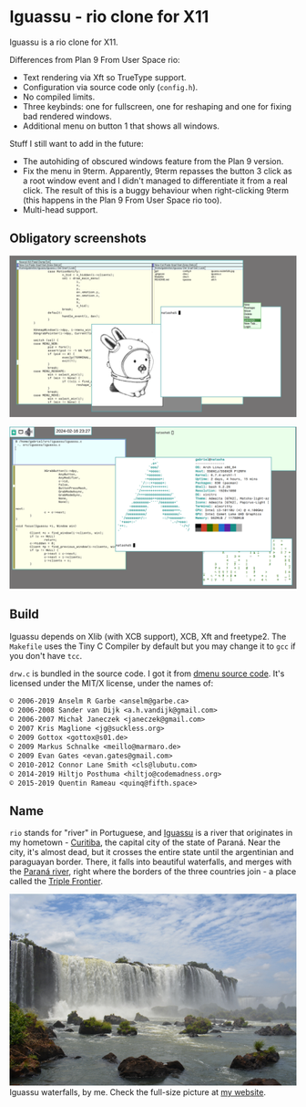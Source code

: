 # Iguassu - rio clone for X11

Iguassu is a rio clone for X11.

Differences from Plan 9 From User Space rio:  
- Text rendering via Xft so TrueType support.  
- Configuration via source code only (`config.h`).  
- No compiled limits.  
- Three keybinds: one for fullscreen, one for reshaping and one for fixing bad
  rendered windows.  
- Additional menu on button 1 that shows all windows.  

Stuff I still want to add in the future:  
- The autohiding of obscured windows feature from the Plan 9 version.  
- Fix the menu in 9term. Apparently, 9term repasses the button 3 click as a root
  window event and I didn't managed to differentiate it from a real click. The
  result of this is a buggy behaviour when right-clicking 9term (this happens in
  the Plan 9 From User Space rio too).  
- Multi-head support.  

## Obligatory screenshots

![Iguassu Window Manager](screenshot.png)

![Iguassu Window Manager](screenshot2.png)

## Build

Iguassu depends on Xlib (with XCB support), XCB, Xft and freetype2. The
`Makefile` uses the Tiny C Compiler by default but you may change it to
`gcc` if you don't have `tcc`.

`drw.c` is bundled in the source code. I got it from [dmenu source
code](http://tools.suckless.org/dmenu/). It's licensed under the MIT/X license,
under the names of:

```
© 2006-2019 Anselm R Garbe <anselm@garbe.ca>
© 2006-2008 Sander van Dijk <a.h.vandijk@gmail.com>
© 2006-2007 Michał Janeczek <janeczek@gmail.com>
© 2007 Kris Maglione <jg@suckless.org>
© 2009 Gottox <gottox@s01.de>
© 2009 Markus Schnalke <meillo@marmaro.de>
© 2009 Evan Gates <evan.gates@gmail.com>
© 2010-2012 Connor Lane Smith <cls@lubutu.com>
© 2014-2019 Hiltjo Posthuma <hiltjo@codemadness.org>
© 2015-2019 Quentin Rameau <quinq@fifth.space>
```

## Name

`rio` stands for "river" in Portuguese, and
[Iguassu](https://en.wikipedia.org/wiki/Iguazu_River) is a river that originates
in my hometown - [Curitiba](https://en.wikipedia.org/wiki/Curitiba), the capital
city of the state of Paraná. Near the city, it's almost dead, but it crosses the
entire state until the argentinian and paraguayan border. There, it falls into
beautiful waterfalls, and merges with the [Paraná
river](https://en.wikipedia.org/wiki/Paran%C3%A1_River), right where the borders
of the three countries join - a place called the [Triple
Frontier](https://en.wikipedia.org/wiki/Triple_Frontier).

![Iguassu waterfalls](iguassu-waterfalls.jpg)
Iguassu waterfalls, by me. Check the full-size picture at [my
website](https://gboncoffee.github.io).
